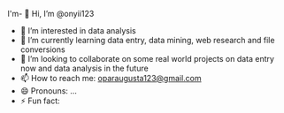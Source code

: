  I'm- 👋 Hi, I’m @onyii123
- 👀 I’m interested in data analysis
- 🌱 I’m currently learning data entry, data mining, web research and file conversions
- 💞️ I’m looking to collaborate on some real world projects on data entry now and data analysis in the future
- 📫 How to reach me: oparaugusta123@gmail.com
- 😄 Pronouns: ...
- ⚡ Fun fact: 

<!---
onyii123/onyii123 is a ✨ special ✨ repository because its `README.md` (this file) appears on your GitHub profile.
You can click the Preview link to take a look at your changes.
--->
